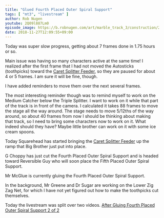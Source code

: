 ```yaml
---
title: "Glued Fourth Placed Outer Spiral Support"
tags: [ "mt3", "livestream" ]
author: Rob Nugen
youtube: 2Q09l887Lm0
episode_image: https://b.robnugen.com/art/marble_track_3/construction/2018/2018_nov_27_after_gluing_4poss.jpg
date: 2018-11-27T12:09:55+09:00
---
```


Today was super slow progress, getting about 7 frames done in 1.75
hours or so.

Main issue was having so many characters active at the same time!  I
realized after the first frame that I had not moved the Autosticks
(toothpicks) toward the [Caret Splitter Feeder](/parts/caret_splitter_feeder/), so they are paused
for about 4 or 5 frames.  I am sure it will be fine, though.

I have added reminders to move them over the next several frames.

The most interesting reminder though was to remind myself to work on
the Medium Catcher below the Triple Splitter.  I want to work on it
while that part of the track is in front of the camera.  I calculated
it takes 88 frames to move the stage all the way around.  The stage
needs to move 5/12ths of the way around, so about 40 frames from now I
should be thinking about making that track, so I need to bring some
characters now to work on it.  What indeed should they have?  Maybe
little brother can work on it with some ice cream spoons.

Today Squarehead has started bringing the [Caret Splitter Feeder](/parts/caret_splitter_feeder/) up
the ramp that Big Brother just put into place.

G Choppy has just cut the Fourth Placed Outer Spiral Support and is
headed toward Reversible Guy who will soon place the Fifth Placed
Outer Spiral Support.

Mr McGlue is currently gluing the Fourth Placed Outer Spiral Support.

In the background, Mr Greene and Dr Sugar are working on the Lower Zig
Zag Net, for which I have not yet figured out how to make the
toothpicks cut themselves.

Today the livestream was split over two videos.
[After Gluing Fourth Placed Outer Spiral Support 2 of 2](https://youtu.be/glQKvWC75Z8)
